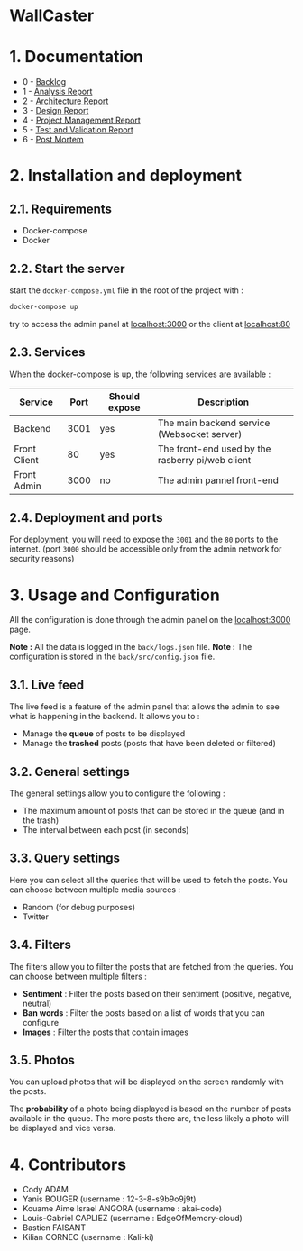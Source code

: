 # WallCaster

# 1. Documentation 

- 0 - [Backlog](doc/backlog.md)
- 1 - [Analysis Report](doc/analysis-report.md)
- 2 - [Architecture Report](doc/architecture-report.md)
- 3 - [Design Report](doc/design-report.md)
- 4 - [Project Management Report](doc/management-report.md)
- 5 - [Test and Validation Report](doc/test-report.md)
- 6 - [Post Mortem](doc/post-mortem.md)

# 2. Installation and deployment

## 2.1. Requirements

- Docker-compose
- Docker

## 2.2. Start the server

start the `docker-compose.yml` file in the root of the project with :

```bash
docker-compose up
```

try to access the admin panel at [localhost:3000](http://localhost:3000)
or the client at [localhost:80](http://localhost:80)

## 2.3. Services

When the docker-compose is up, the following services are available :

| Service      | Port | Should expose | Description                                      |
| ------------ | ---- | ------------- | ------------------------------------------------ |
| Backend      | 3001 | yes           | The main backend service (Websocket server)      |
| Front Client | 80   | yes           | The front-end used by the rasberry pi/web client |
| Front Admin  | 3000 | no            | The admin pannel front-end                       |

## 2.4. Deployment and ports

For deployment, you will need to expose the `3001` and the `80` ports to the internet. 
(port `3000` should be accessible only from the admin network for security reasons)

# 3. Usage and Configuration

All the configuration is done through the admin panel on the [localhost:3000](http://localhost:3000) page.

**Note :** All the data is logged in the `back/logs.json` file.
**Note :** The configuration is stored in the `back/src/config.json` file. 

## 3.1. Live feed

The live feed is a feature of the admin panel that allows the admin to see what is happening in the backend. It allows you to :
- Manage the **queue** of posts to be displayed
- Manage the **trashed** posts (posts that have been deleted or filtered)

## 3.2. General settings

The general settings allow you to configure the following :
- The maximum amount of posts that can be stored in the queue (and in the trash)
- The interval between each post (in seconds)


## 3.3. Query settings

Here you can select all the queries that will be used to fetch the posts. You can choose between multiple media sources :  
- Random (for debug purposes)
- Twitter

## 3.4. Filters

The filters allow you to filter the posts that are fetched from the queries. You can choose between multiple filters :

- **Sentiment** : Filter the posts based on their sentiment (positive, negative, neutral)
- **Ban words** : Filter the posts based on a list of words that you can configure
- **Images** : Filter the posts that contain images

## 3.5. Photos

You can upload photos that will be displayed on the screen randomly with the posts.

The **probability** of a photo being displayed is based on the number of posts available in the queue. The more posts there are, the less likely a photo will be displayed and vice versa.





# 4. Contributors

- Cody ADAM
- Yanis BOUGER (username : 12-3-8-s9b9o9j9t)
- Kouame Aime Israel ANGORA (username : akai-code)
- Louis-Gabriel CAPLIEZ (username : EdgeOfMemory-cloud)
- Bastien FAISANT
- Kilian CORNEC (username : Kali-ki)
